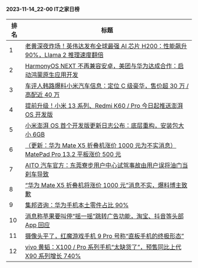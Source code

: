 #### 2023-11-14_22-00  IT之家日榜

| 排名 | 标题|
| --- | ---|
| 1 | [老黄深夜炸场！英伟达发布全球最强 AI 芯片 H200：性能飙升 90%，Llama 2 推理速度翻倍](https://www.ithome.com/0/732/284.htm) |
| 2 | [HarmonyOS NEXT 不再兼容安卓，美团与华为达成合作：启动鸿蒙原生应用开发](https://www.ithome.com/0/732/289.htm) |
| 3 | [车评人韩路爆料小米汽车信息：定位 C 级豪华，售价超 30 万 / 高配近 40 万](https://www.ithome.com/0/732/285.htm) |
| 4 | [提前升级！小米 13 系列、Redmi K60 / Pro 今日起推送澎湃 OS 开发版](https://www.ithome.com/0/732/472.htm) |
| 5 | [小米澎湃 OS 首个开发版更新日志公布：底层重构，安装包大小 6GB](https://www.ithome.com/0/732/518.htm) |
| 6 | [（更新：华为 Mate X5 折叠机涨价 1000 元为不实消息）MatePad Pro 13.2 平板涨价 500 元](https://www.ithome.com/0/732/313.htm) |
| 7 | [AITO 汽车官方：东莞寮步用户中心试驾事故由用户误将油门当刹车导致](https://www.ithome.com/0/732/291.htm) |
| 8 | [“华为 Mate X5 折叠机将涨价 1000 元”消息不实，爆料博主致歉](https://www.ithome.com/0/732/376.htm) |
| 9 | [集邦咨询：华为手机本土零件占比 90%](https://www.ithome.com/0/732/360.htm) |
| 10 | [消息称苹果要叫停“摇一摇”跳转广告功能，淘宝、抖音等头部 App 回应](https://www.ithome.com/0/732/512.htm) |
| 11 | [摄像头平了，红魔游戏手机 9 Pro 号称“直板手机的终极形态”](https://www.ithome.com/0/732/332.htm) |
| 12 | [vivo 黄韬：X100 / Pro 系列手机“太缺货了”，预售同比上代 X90 系列增长 740%](https://www.ithome.com/0/732/321.htm) |
